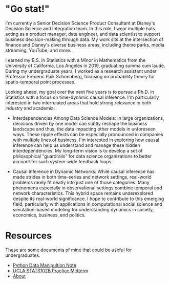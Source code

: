# "Go stat!"

I'm currently a Senior Decision Science Product Consultant at Disney's Decision Science and Integration team. In this role, I wear multiple hats acting as a product manager, data engineer, and data scientist to support business decision-making through data. My work sits at the intersection of finance and Disney's diverse business areas, including theme parks, media streaming, YouTube, and more.

I earned my B.S. in Statistics with a Minor in Mathematics from the University of California, Los Angeles in 2019, graduating summa cum laude. During my undergraduate years, I worked as a research assistant under Professor Frederic Paik Schoenberg, focusing on probability theory for spatio-temporal point processes.

Looking ahead, my goal over the next five years is to pursue a Ph.D. in Statistics with a focus on time-dynamic causal inference. I'm particularly interested in two interrelated areas that hold strong relevance in both industry and academia:

- Interdependencies Among Data Science Models: In large organizations, decisions driven by one model can subtly reshape the business landscape and thus, the data impacting other models in unforeseen ways. These ripple effects can be especially pronounced in companies with multiple lines of business. I'm interested in exploring how causal inference can help us understand and manage these hidden interdependencies. My long-term vision is to develop a set of philosophical "guardrails" for data science organizations to better account for such system-wide feedback loops.

- Causal Inference in Dynamic Networks: While causal inference has made strides in both time-series and network settings, real-world problems rarely fit neatly into just one of those categories. Many phenomena especially in observational settings combine temporal and network characteristics. This hybrid space remains underexplored despite its real-world significance. I hope to contribute to this emerging field, particularly with applications in computational social science and simulation-based modeling for understanding dynamics in society, economics, business, and politics.

# Resources

These are some documents of mine that could be useful for undergraduates.

- [Python Data Manipultion Note](https://github.com/Gostat501/Python-Data-Manipulation-Note/blob/master/Data%20Manipulation%20Note.ipynb)
- [UCLA STATS102B Practice Midterm](https://github.com/Gostat501/gostat501.github.io/tree/master/file/2019.04_UCLA_STATS102B_practice_midterm)
- [About](/about/) 